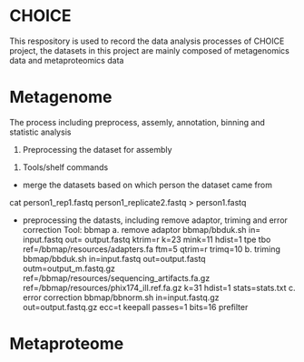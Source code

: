 # CHOICE
This respository is used to record the data analysis processes of CHOICE project, the datasets in this project are mainly composed of metagenomics data and metaproteomics data

# Metagenome
The process including preprocess, assemly, annotation, binning and statistic analysis
1. Preprocessing the dataset for assembly
1) Tools/shelf commands
* merge the datasets based on which person the dataset came from

cat person1_rep1.fastq person1_replicate2.fastq > person1.fastq

* preprocessing the datasts, including remove adaptor, triming and error correction
  Tool: bbmap
  a. remove adaptor
  bbmap/bbduk.sh in= input.fastq 
  out= output.fastq ktrim=r k=23 mink=11 hdist=1 tpe tbo 
  ref=/bbmap/resources/adapters.fa ftm=5 qtrim=r trimq=10
  b. triming
  bbmap/bbduk.sh in=input.fastq 
  out=output.fastq outm=output_m.fastq.gz 
  ref=/bbmap/resources/sequencing_artifacts.fa.gz 
  ref=/bbmap/resources/phix174_ill.ref.fa.gz k=31 hdist=1 stats=stats.txt
  c. error correction
  bbmap/bbnorm.sh in=input.fastq.gz 
  out=output.fastq.gz 
  ecc=t keepall passes=1 bits=16 prefilter

  
# Metaproteome
